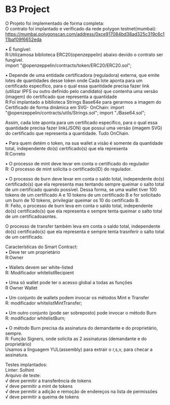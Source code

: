 # B3 Project


O Projeto foi implementado de forma completa:<br/>
O contrato foi implantado e verificado da rede polygon testnet(mumbai):<br/>
https://mumbai.polygonscan.com/address/0xce917084bd38ad325c319c6c111baf09f6652eda


• É fungível: <br/>
 R:Utilizamosa biblioteca ERC20(openzeppelin) abaixo devido o contrato ser fungível.<br/>
import "@openzeppelin/contracts/token/ERC20/ERC20.sol";<br/>

• Depende de uma entidade certificadora (reguladora) externa, que emite lotes de quantidades desse token onde Cada lote aponta para um certificado específico, para o qual essa quantidade precisa fazer link (utilizar IPFS ou outro definido pelo candidato) que contenha uma versão (imagem) do certificado que representa a quantidade<br/>
R:Foi implantado a biblioteca Strings Base64e para gerarmos a imagem do Certificado de forma dinâmica em SVG- OnChain:
import "@openzeppelin/contracts/utils/Strings.sol";
import "./Base64.sol";<br/>

Assim, cada lote aponta para um certificado específico, para o qual essa quantidade precisa fazer link(JSON) que possui uma versão (imagem SVG) do certificado que representa a quantidade. Tudo OnChain.

• Para quem detém o token, na sua wallet a visão é somente da quantidade total, independente do(s) certificado(s) que ela representa<br/>
R:Correto

• O processo de mint deve levar em conta o certificado do regulador<br/>
R: O processo de mint solicita o certificado(ID) do regulador.

• O processo de burn deve levar em conta o saldo total, independente do(s) certificado(s) que ela representa mas tentando sempre queimar o salto total de um certificado quando possível. Dessa forma, se uma wallet tiver 100 tokens de um certificado A e 10 tokens de um certificado B e for solicitado um burn de 10 tokens, privilegiar queimar os 10 do certificado B.<br/>
R: Feito, o processo de burn leva em conta o saldo total, independente do(s) certificado(s) que ela representa e sempre tenta queimar o salto total de um certificadoasntes.<br/>

O processo de transfer também leva em conta o saldo total, independente do(s) certificado(s) que ela representa e sempre tenta trasnferir o salto total de um certificado.<br/>

Características do Smart Contract:<br/>
• Deve ter um proprietário<br/>
R:Owner<br/>

• Wallets devem ser white-listed<br/>
R: Modificador whitelistRecipient <br/>

• Uma só wallet pode ter o acesso global a todas as funções<br/>
R Owner Wallet<br/>

• Um conjunto de wallets podem invocar os métodos Mint e Transfer<br/>
R: modificador whitelistMintTransfer; <br/>

• Um outro conjunto (pode ser sobreposto) pode invocar o método Burn<br/>
R: modificador whitelistBurn; <br/>

• O método Burn precisa da assinatura do demandante e do proprietário, sempre.<br/>
R: Função Signers, onde solicita as 2 assinaturas (demandante e do proprietário)<br/>
Usamos a linguagem YUL(assembly) para extrair o r,s,v, para checar a assinatura.

Testes implantados:<br/>
Linter: Solhint<br/>
Arquivo de teste:<br/>
    √ deve permitir a transferência de tokens<br/>
    √ deve permitir a mint de tokens<br/>
    √ deve permitir a adição e remoção de endereços na lista de permissões<br/>
    √ deve permitir a queima de tokens<br/>
```shell

```
